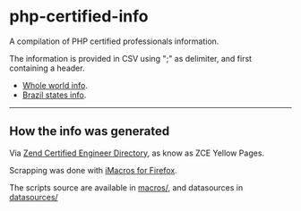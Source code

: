 # php-certified-info

A compilation of PHP certified professionals information.

The information is provided in CSV using ";" as delimiter, and first containing a header.

- [Whole world info](resultinfo/countries/).
- [Brazil states info](resultinfo/brazil-states/).

---

## How the info was generated

Via [Zend Certified Engineer Directory](http://www.zend.com/en/services/certification/zend-certified-engineer-directory), as know as ZCE Yellow Pages.

Scrapping was done with [iMacros for Firefox](https://addons.mozilla.org/firefox/addon/imacros-for-firefox/).

The scripts source are available in [macros/](macros/), and datasources in [datasources/](datasources/)
